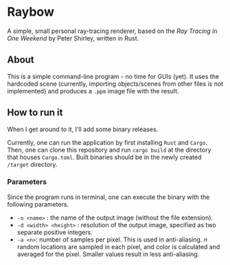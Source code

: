 # Raybow
A simple, small personal ray-tracing renderer, based on the *Ray Tracing in One Weekend* by Peter Shirley, written in Rust.

## About

This is a simple command-line program - no time for GUIs (yet). It uses the hardcoded scene (currently, importing objects/scenes from other files is not implemented) and produces a ``.ppm`` image file with the result.

## How to run it

When I get around to it, I'll add some binary releases.

Currently, one can run the application by first installing ``Rust`` and ``Cargo``. Then, one can clone this repository and run ``cargo build`` at the directory that houses ``Cargo.toml``. Built binaries should be in the newly created ``/target`` directory.

### Parameters
Since the program runs in terminal, one can execute the binary with the following parameters.

* ``-o <name>`` : the name of the output image (without the file extension).
* ``-d <width> <height>`` : resolution of the output image, specified as two separate positive integers.
* ``-a <n>``: number of samples per pixel. This is used in anti-aliasing. *n* random locations are sampled in each pixel, and color is calculated and averaged for the pixel. Smaller values result in less anti-aliasing.